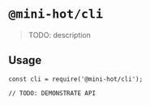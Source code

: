 # `@mini-hot/cli`

> TODO: description

## Usage

```
const cli = require('@mini-hot/cli');

// TODO: DEMONSTRATE API
```
